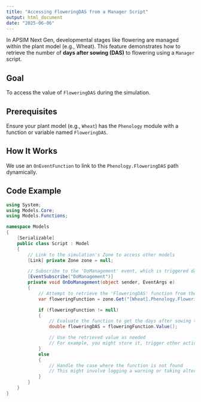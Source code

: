 ```yaml
---
title: "Accessing FloweringDAS from a Manager Script"
output: html_document
date: "2025-06-06"
---
```




In APSIM Next Gen, developmental stages like flowering are managed within the plant model (e.g., Wheat). This feature demonstrates how to retrieve the number of **days after sowing (DAS)** to flowering using a `Manager` script.

##  Goal
To access the value of `FloweringDAS` during the simulation.

## Prerequisites
Ensure your plant model (e.g., `Wheat`) has the `Phenology` module with a function or variable named `FloweringDAS`.

## How It Works
We use an `OnEventFunction` to link to the `Phenology.FloweringDAS` path dynamically.

## Code Example

```csharp
using System;
using Models.Core;
using Models.Functions;

namespace Models
{
    [Serializable]
    public class Script : Model
    {
        // Link to the simulation's Zone to access other models
        [Link] private Zone zone = null;

        // Subscribe to the 'DoManagement' event, which is triggered daily
        [EventSubscribe("DoManagement")]
        private void OnDoManagement(object sender, EventArgs e)
        {
            // Attempt to retrieve the 'FloweringDAS' function from the Wheat model's Phenology
            var floweringFunction = zone.Get("[Wheat].Phenology.FloweringDAS") as IFunction;

            if (floweringFunction != null)
            {
                // Evaluate the function to get the days after sowing to flowering
                double floweringDAS = floweringFunction.Value();

                // Use the retrieved value as needed
                // For example, you might store it, trigger other actions, etc.
            }
            else
            {
                // Handle the case where the function is not found
                // This might involve logging a warning or taking alternative actions
            }
        }
    }
}


```